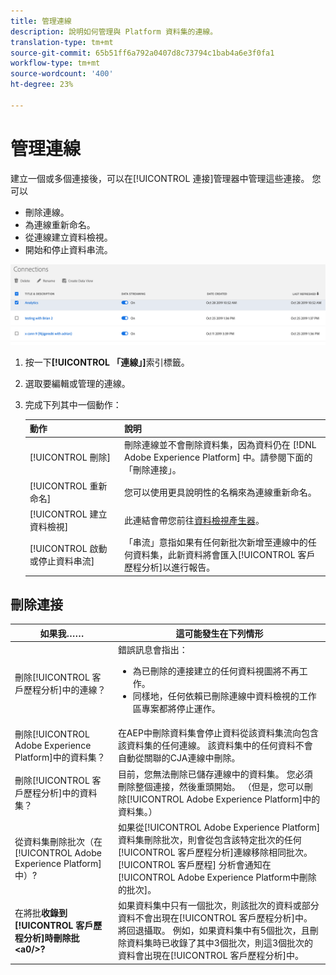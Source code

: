 ```yaml
---
title: 管理連線
description: 說明如何管理與 Platform 資料集的連線。
translation-type: tm+mt
source-git-commit: 65b51ff6a792a0407d8c73794c1bab4a6e3f0fa1
workflow-type: tm+mt
source-wordcount: '400'
ht-degree: 23%

---
```



# 管理連線

建立一個或多個連接後，可以在[!UICONTROL 連接]管理器中管理這些連接。 您可以

* 刪除連線。
* 為連線重新命名。
* 從連線建立資料檢視。
* 開始和停止資料串流。

![連線管理器](assets/connections-manager.png)

1. 按一下&#x200B;**[!UICONTROL 「連線」]**&#x200B;索引標籤。

2. 選取要編輯或管理的連線。

3. 完成下列其中一個動作：

   | 動作 | 說明 |
   |---|---|
   | [!UICONTROL 刪除] | 刪除連線並不會刪除資料集，因為資料仍在 [!DNL Adobe Experience Platform] 中。請參閱下面的「刪除連接」。 |
   | [!UICONTROL 重新命名] | 您可以使用更具說明性的名稱來為連線重新命名。 |
   | [!UICONTROL 建立資料檢視] | 此連結會帶您前往[資料檢視產生器](/help/data-views/create-dataview.md)。 |
   | [!UICONTROL 啟動或停止資料串流] | 「串流」意指如果有任何新批次新增至連線中的任何資料集，此新資料將會匯入[!UICONTROL 客戶歷程分析]以進行報告。 |

## 刪除連接

| 如果我…… | 這可能發生在下列情形 |
| --- | --- |
| 刪除[!UICONTROL 客戶歷程分析]中的連線？ | 錯誤訊息會指出：<ul><li>為已刪除的連接建立的任何資料視圖將不再工作。</li><li> 同樣地，任何依賴已刪除連線中資料檢視的工作區專案都將停止運作。</li></ul> |
| 刪除[!UICONTROL Adobe Experience Platform]中的資料集？ | 在AEP中刪除資料集會停止資料從該資料集流向包含該資料集的任何連線。 該資料集中的任何資料不會自動從關聯的CJA連線中刪除。 |
| 刪除[!UICONTROL 客戶歷程分析]中的資料集？ | 目前，您無法刪除已儲存連線中的資料集。 您必須刪除整個連接，然後重頭開始。 （但是，您可以刪除[!UICONTROL Adobe Experience Platform]中的資料集。） |
| 從資料集刪除批次（在[!UICONTROL Adobe Experience Platform]中）? | 如果從[!UICONTROL Adobe Experience Platform]資料集刪除批次，則會從包含該特定批次的任何[!UICONTROL 客戶歷程分析]連線移除相同批次。 [!UICONTROL 客戶歷程] 分析會通知在 [!UICONTROL Adobe Experience Platform中刪除的批次]。 |
| 在將批&#x200B;**收錄到[!UICONTROL 客戶歷程分析]時刪除批&lt;a0/>?** | 如果資料集中只有一個批次，則該批次的資料或部分資料不會出現在[!UICONTROL 客戶歷程分析]中。 將回退攝取。 例如，如果資料集中有5個批次，且刪除資料集時已收錄了其中3個批次，則這3個批次的資料會出現在[!UICONTROL 客戶歷程分析]中。 |
